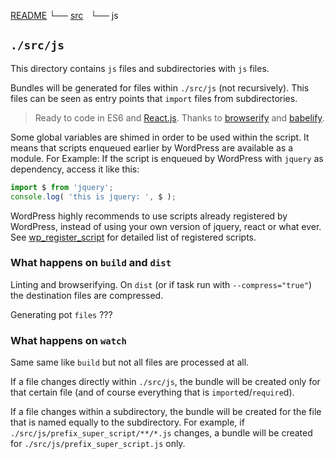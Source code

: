 
[README](../../../../../README.md)
└── [src](../readme.md)
    └── js

## `./src/js`

This directory contains `js` files and subdirectories with `js` files.

Bundles will be generated for files within `./src/js` (not recursively).
This files can be seen as entry points that `import` files from subdirectories.

> Ready to code in ES6 and [React.js](???).
Thanks to [browserify](???) and [babelify](???).

Some global variables are shimed in order to be used within the script.
It means that scripts enqueued earlier by WordPress are available as a module.
For Example: If the script is enqueued by WordPress with `jquery` as dependency, access it like this:
```js
import $ from 'jquery';
console.log( 'this is jquery: ', $ );
```
WordPress highly recommends to use scripts already registered by WordPress, instead of using your own version of jquery, react or what ever.
See [wp_register_script](https://developer.wordpress.org/reference/functions/wp_register_script/#core-registered-scripts) for detailed list of registered scripts.

### What happens on `build` and `dist`

Linting and browserifying.
On `dist` (or if task run with `--compress="true"`) the destination files are compressed.

Generating pot `files` ???

### What happens on `watch`

Same same like `build` but not all files are processed at all.

If a file changes directly within `./src/js`, the bundle will be created only for that certain file (and of course everything that is `import`ed/`require`d).

If a file changes within a subdirectory, the bundle will be created for the file that is named equally to the subdirectory.
For example, if `./src/js/prefix_super_script/**/*.js` changes, a bundle will be created for `./src/js/prefix_super_script.js` only.
